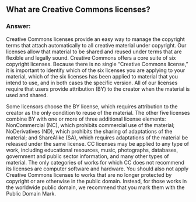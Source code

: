 ## What are Creative Commons licenses?
### Answer:
Creative Commons licenses provide an easy way to manage the copyright terms that attach automatically to all creative material under copyright. Our licenses allow that material to be shared and reused under terms that are flexible and legally sound. Creative Commons offers a core suite of six copyright licenses. Because there is no single “Creative Commons license,” it is important to identify which of the six licenses you are applying to your material, which of the six licenses has been applied to material that you intend to use, and in both cases the specific version.
All of our licenses require that users provide attribution (BY) to the creator when the material is used and shared. 

Some licensors choose the BY license, which requires attribution to the creator as the only condition to reuse of the material. The other five licenses combine BY with one or more of three additional license elements: NonCommercial (NC), which prohibits commercial use of the material; NoDerivatives (ND), which prohibits the sharing of adaptations of the material; and ShareAlike (SA), which requires adaptations of the material be released under the same license.
CC licenses may be applied to any type of work, including educational resources, music, photographs, databases, government and public sector information, and many other types of material. The only categories of works for which CC does not recommend its licenses are computer software and hardware. You should also not apply Creative Commons licenses to works that are no longer protected by copyright or are otherwise in the public domain. Instead, for those works in the worldwide public domain, we recommend that you mark them with the Public Domain Mark.
